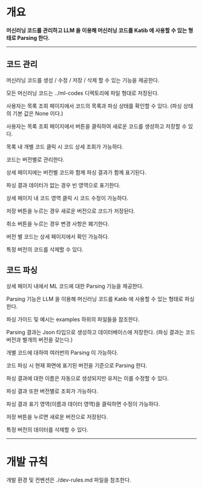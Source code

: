 # 개요
**머신러닝 코드를 관리하고 LLM 을 이용해 머신러닝 코드를 Katib 에 사용할 수 있는 형태로 Parsing 한다.** 

----
## 코드 관리 

머신러닝 코드를 생성 / 수정 / 저장 / 삭제 할 수 있는 기능을 제공한다. 

모든 머신러닝 코드는 ../ml-codes 디렉토리에 파일 형대로 저장된다.

사용자는 목록 조회 페이지에서 코드의 목록과 파싱 상태를 확인할 수 있다. (파싱 상태의 기본 값은 None 이다.)

사용자는 목록 조회 페이지에서 버튼을 클릭하여 새로운 코드를 생성하고 저장할 수 있다.

목록 내 개별 코드 클릭 시 코드 상세 조회가 가능하다.

코드는 버전별로 관리한다.

상세 페이지에는 버전별 코드와 함께 파싱 결과가 함께 표기된다.

파싱 결과 데이터가 없는 경우 빈 영역으로 표기한다. 

상세 페이지 내 코드 영역 클릭 시 코드 수정이 가능하다.

저장 버튼을 누르는 경우 새로운 버전으로 코드가 저장된다. 

취소 버튼을 누르는 경우 변경 사항은 폐기한다.

버전 별 코드는 상세 페이지에서 확인 가능하다.

특정 버전의 코드를 삭제할 수 있다.

## 코드 파싱 

상세 페이지 내에서 ML 코드에 대한 Parsing 기능을 제공한다.

Parsing 기능은 LLM 을 이용해 머신러닝 코드를 Katib 에 사용할 수 있는 형태로 파싱한다.

파싱 가이드 및 예시는 examples 하위의 파일들을 참조한다. 

Parsing 결과는 Json 타입으로 생성하고 데이터베이스에 저장한다. (파싱 결과는 코드 버전과 별개의 버전을 갖는다.)

개별 코드에 대하여 여러번의 Parsing 이 가능하다.

코드 파싱 시 현재 화면에 표기된 버전을 기준으로 Parsing 한다.

파싱 결과에 대한 이름은 자동으로 생성되지만 유저는 이를 수정할 수 있다.

파싱 결과 또한 버전별로 조회가 가능하다.

파싱 결과 표기 영역(이름과 데이터 영역)을 클릭하면 수정이 가능하다.

저장 버튼을 누르면 새로운 버전으로 저장된다.

특정 버전의 데이터를 삭제할 수 있다. 


----
# 개발 규칙 

개발 환경 및 컨벤션은 ./dev-rules.md 파일을 참조한다.